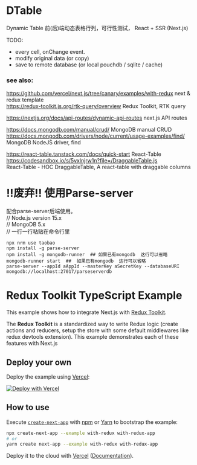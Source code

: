 # DTable  

Dynamic Table 前(后)端动态表格行列，可行性测试， React + SSR (Next.js)

TODO:  
- every cell, onChange event.  
- modify original data (or copy)  
- save to remote database (or local pouchdb / sqlite / cache)  


### see also:  
https://github.com/vercel/next.js/tree/canary/examples/with-redux  next & redux template  
https://redux-toolkit.js.org/rtk-query/overview  Redux Toolkit, RTK query  


https://nextjs.org/docs/api-routes/dynamic-api-routes  next.js API routes  


https://docs.mongodb.com/manual/crud/  MongoDB manual CRUD  
https://docs.mongodb.com/drivers/node/current/usage-examples/find/  MongoDB NodeJS driver, find  


https://react-table.tanstack.com/docs/quick-start  React-Table  
https://codesandbox.io/s/5vxlnjrw1n?file=/DraggableTable.js  
React-Table - HOC DraggableTable, A react-table with draggable columns  

# !!废弃!! 使用Parse-server  
配合parse-server后端使用。  
// Node.js version 15.x  
// MongoDB 5.x  
// 一行一行粘贴在命令行里  
```  
npx nrm use taobao  
npm install -g parse-server  
npm install -g mongodb-runner  ## 如果已有mongodb  这行可以省略  
mongodb-runner start  ##  如果已有mongodb  这行可以省略  
parse-server --appId aAppId --masterKey aSecretKey --databaseURI mongodb://localhost:27017/parseserverdb  
```


# Redux Toolkit TypeScript Example

This example shows how to integrate Next.js with [Redux Toolkit](https://redux-toolkit.js.org).

The **Redux Toolkit** is a standardized way to write Redux logic (create actions and reducers, setup the store with some default middlewares like redux devtools extension). This example demonstrates each of these features with Next.js

## Deploy your own

Deploy the example using [Vercel](https://vercel.com?utm_source=github&utm_medium=readme&utm_campaign=next-example):

[![Deploy with Vercel](https://vercel.com/button)](https://vercel.com/new/git/external?repository-url=https://github.com/vercel/next.js/tree/canary/examples/with-redux&project-name=with-redux&repository-name=with-redux)

## How to use

Execute [`create-next-app`](https://github.com/vercel/next.js/tree/canary/packages/create-next-app) with [npm](https://docs.npmjs.com/cli/init) or [Yarn](https://yarnpkg.com/lang/en/docs/cli/create/) to bootstrap the example:

```bash
npx create-next-app --example with-redux with-redux-app
# or
yarn create next-app --example with-redux with-redux-app
```

Deploy it to the cloud with [Vercel](https://vercel.com/new?utm_source=github&utm_medium=readme&utm_campaign=next-example) ([Documentation](https://nextjs.org/docs/deployment)).
